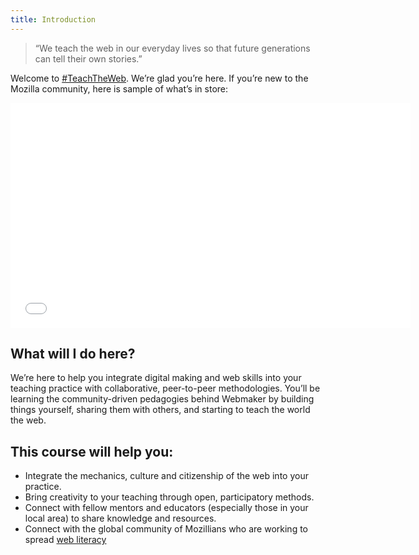 ```yaml
---
title: Introduction
---
```


>“We teach the web in our everyday lives so that future generations can tell their own stories.”

Welcome to [#TeachTheWeb](https://twitter.com/search?q=teachtheweb&src=typd&f=realtime). We’re glad you’re here. If you’re new to the Mozilla community, here is sample of what’s in store:

<iframe width="640" height="360" src="//www.youtube.com/embed/u6zEOOl4c7w" frameborder="0" allowfullscreen></iframe>

## What will I do here?

We’re here to help you integrate digital making and web skills into your teaching practice with collaborative, peer-to-peer methodologies. You’ll be learning the community-driven pedagogies behind Webmaker by building things yourself, sharing them with others, and starting to teach the world the web.

## This course will help you:

* Integrate the mechanics, culture and citizenship of the web into your practice.
* Bring creativity to your teaching through open, participatory methods.
* Connect with fellow mentors and educators (especially those in your local area) to share knowledge and resources.
* Connect with the global community of Mozillians who are working to spread [web literacy](http://webmaker.org/literacy)